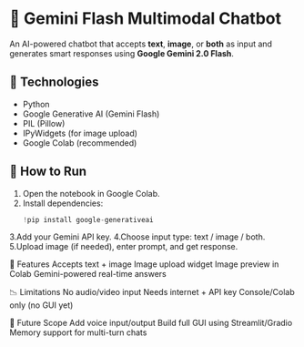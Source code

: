 # 🤖 Gemini Flash Multimodal Chatbot

An AI-powered chatbot that accepts **text**, **image**, or **both** as input and generates smart responses using **Google Gemini 2.0 Flash**.

## 🔧 Technologies
- Python
- Google Generative AI (Gemini Flash)
- PIL (Pillow)
- IPyWidgets (for image upload)
- Google Colab (recommended)

## 🚀 How to Run
1. Open the notebook in Google Colab.
2. Install dependencies:
   ```python
   !pip install google-generativeai
3.Add your Gemini API key.
4.Choose input type: text / image / both.
5.Upload image (if needed), enter prompt, and get response.

🧠 Features
Accepts text + image
Image upload widget
Image preview in Colab
Gemini-powered real-time answers

📉 Limitations
No audio/video input
Needs internet + API key
Console/Colab only (no GUI yet)

🌱 Future Scope
Add voice input/output
Build full GUI using Streamlit/Gradio
Memory support for multi-turn chats

